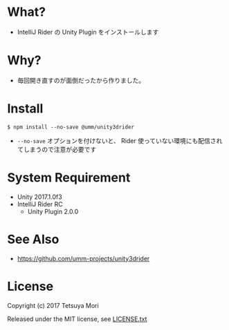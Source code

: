 # What?

* IntelliJ Rider の Unity Plugin をインストールします

# Why?

* 毎回開き直すのが面倒だったから作りました。

# Install

```shell
$ npm install --no-save @umm/unity3drider
```

* `--no-save` オプションを付けないと、 Rider 使っていない環境にも配信されてしまうので注意が必要です

# System Requirement

* Unity 2017.1.0f3
* IntelliJ Rider RC
    * Unity Plugin 2.0.0

# See Also

* https://github.com/umm-projects/unity3drider

# License

Copyright (c) 2017 Tetsuya Mori

Released under the MIT license, see [LICENSE.txt](LICENSE.txt)

